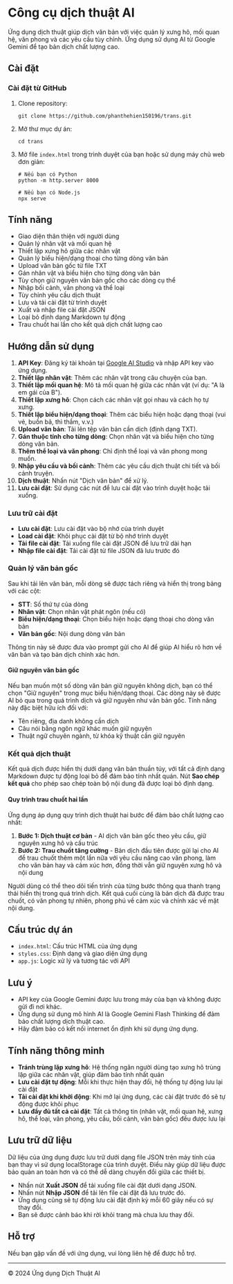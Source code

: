 # Công cụ dịch thuật AI

Ứng dụng dịch thuật giúp dịch văn bản với việc quản lý xưng hô, mối quan hệ, văn phong và các yêu cầu tùy chỉnh. Ứng dụng sử dụng AI từ Google Gemini để tạo bản dịch chất lượng cao.

## Cài đặt

### Cài đặt từ GitHub
1. Clone repository:
   ```
   git clone https://github.com/phanthehien150196/trans.git
   ```
2. Mở thư mục dự án:
   ```
   cd trans
   ```
3. Mở file `index.html` trong trình duyệt của bạn hoặc sử dụng máy chủ web đơn giản:
   ```
   # Nếu bạn có Python
   python -m http.server 8000
   
   # Nếu bạn có Node.js
   npx serve
   ```

## Tính năng

- Giao diện thân thiện với người dùng
- Quản lý nhân vật và mối quan hệ
- Thiết lập xưng hô giữa các nhân vật
- Quản lý biểu hiện/dạng thoại cho từng dòng văn bản
- Upload văn bản gốc từ file TXT
- Gán nhân vật và biểu hiện cho từng dòng văn bản
- Tùy chọn giữ nguyên văn bản gốc cho các dòng cụ thể
- Nhập bối cảnh, văn phong và thể loại
- Tùy chỉnh yêu cầu dịch thuật
- Lưu và tải cài đặt từ trình duyệt
- Xuất và nhập file cài đặt JSON
- Loại bỏ định dạng Markdown tự động
- Trau chuốt hai lần cho kết quả dịch chất lượng cao

## Hướng dẫn sử dụng

1. **API Key**: Đăng ký tài khoản tại [Google AI Studio](https://makersuite.google.com/app/apikey) và nhập API key vào ứng dụng.
2. **Thiết lập nhân vật**: Thêm các nhân vật trong câu chuyện của bạn.
3. **Thiết lập mối quan hệ**: Mô tả mối quan hệ giữa các nhân vật (ví dụ: "A là em gái của B").
4. **Thiết lập xưng hô**: Chọn cách các nhân vật gọi nhau và cách họ tự xưng.
5. **Thiết lập biểu hiện/dạng thoại**: Thêm các biểu hiện hoặc dạng thoại (vui vẻ, buồn bã, thì thầm, v.v.)
6. **Upload văn bản**: Tải lên tệp văn bản cần dịch (định dạng TXT).
7. **Gán thuộc tính cho từng dòng**: Chọn nhân vật và biểu hiện cho từng dòng văn bản.
8. **Thêm thể loại và văn phong**: Chỉ định thể loại và văn phong mong muốn.
9. **Nhập yêu cầu và bối cảnh**: Thêm các yêu cầu dịch thuật chi tiết và bối cảnh truyện.
10. **Dịch thuật**: Nhấn nút "Dịch văn bản" để xử lý.
11. **Lưu cài đặt**: Sử dụng các nút để lưu cài đặt vào trình duyệt hoặc tải xuống.

### Lưu trữ cài đặt

- **Lưu cài đặt**: Lưu cài đặt vào bộ nhớ của trình duyệt
- **Load cài đặt**: Khôi phục cài đặt từ bộ nhớ trình duyệt
- **Tải file cài đặt**: Tải xuống file cài đặt JSON để lưu trữ dài hạn
- **Nhập file cài đặt**: Tải cài đặt từ file JSON đã lưu trước đó

### Quản lý văn bản gốc

Sau khi tải lên văn bản, mỗi dòng sẽ được tách riêng và hiển thị trong bảng với các cột:
- **STT**: Số thứ tự của dòng
- **Nhân vật**: Chọn nhân vật phát ngôn (nếu có)
- **Biểu hiện/dạng thoại**: Chọn biểu hiện hoặc dạng thoại cho dòng văn bản
- **Văn bản gốc**: Nội dung dòng văn bản

Thông tin này sẽ được đưa vào prompt gửi cho AI để giúp AI hiểu rõ hơn về văn bản và tạo bản dịch chính xác hơn.

#### Giữ nguyên văn bản gốc

Nếu bạn muốn một số dòng văn bản giữ nguyên không dịch, bạn có thể chọn "Giữ nguyên" trong mục biểu hiện/dạng thoại. Các dòng này sẽ được AI bỏ qua trong quá trình dịch và giữ nguyên như văn bản gốc. Tính năng này đặc biệt hữu ích đối với:
- Tên riêng, địa danh không cần dịch
- Câu nói bằng ngôn ngữ khác muốn giữ nguyên
- Thuật ngữ chuyên ngành, từ khóa kỹ thuật cần giữ nguyên

### Kết quả dịch thuật

Kết quả dịch được hiển thị dưới dạng văn bản thuần túy, với tất cả định dạng Markdown được tự động loại bỏ để đảm bảo tính nhất quán. Nút **Sao chép kết quả** cho phép sao chép toàn bộ nội dung đã được loại bỏ định dạng.

#### Quy trình trau chuốt hai lần

Ứng dụng áp dụng quy trình dịch thuật hai bước để đảm bảo chất lượng cao nhất:

1. **Bước 1: Dịch thuật cơ bản** - AI dịch văn bản gốc theo yêu cầu, giữ nguyên xưng hô và cấu trúc
2. **Bước 2: Trau chuốt tăng cường** - Bản dịch đầu tiên được gửi lại cho AI để trau chuốt thêm một lần nữa với yêu cầu nâng cao văn phong, làm cho văn bản hay và cảm xúc hơn, đồng thời vẫn giữ nguyên xưng hô và nội dung

Người dùng có thể theo dõi tiến trình của từng bước thông qua thanh trạng thái hiển thị trong quá trình dịch. Kết quả cuối cùng là bản dịch đã được trau chuốt, có văn phong tự nhiên, phong phú về cảm xúc và chính xác về mặt nội dung.

## Cấu trúc dự án

- `index.html`: Cấu trúc HTML của ứng dụng
- `styles.css`: Định dạng và giao diện ứng dụng
- `app.js`: Logic xử lý và tương tác với API

## Lưu ý

- API key của Google Gemini được lưu trong máy của bạn và không được gửi đi nơi khác.
- Ứng dụng sử dụng mô hình AI là Google Gemini Flash Thinking để đảm bảo chất lượng dịch thuật cao.
- Hãy đảm bảo có kết nối internet ổn định khi sử dụng ứng dụng.

## Tính năng thông minh

- **Tránh trùng lặp xưng hô**: Hệ thống ngăn người dùng tạo xưng hô trùng lặp giữa các nhân vật, giúp đảm bảo tính nhất quán
- **Lưu cài đặt tự động**: Mỗi khi thực hiện thay đổi, hệ thống tự động lưu lại cài đặt
- **Tải cài đặt khi khởi động**: Khi mở lại ứng dụng, các cài đặt trước đó sẽ tự động được khôi phục
- **Lưu đầy đủ tất cả cài đặt**: Tất cả thông tin (nhân vật, mối quan hệ, xưng hô, thể loại, văn phong, yêu cầu, bối cảnh, văn bản gốc) đều được lưu lại

## Lưu trữ dữ liệu

Dữ liệu của ứng dụng được lưu trữ dưới dạng file JSON trên máy tính của bạn thay vì sử dụng localStorage của trình duyệt. Điều này giúp dữ liệu được bảo quản an toàn hơn và có thể dễ dàng chuyển đổi giữa các thiết bị.

- Nhấn nút **Xuất JSON** để tải xuống file cài đặt dưới dạng JSON.
- Nhấn nút **Nhập JSON** để tải lên file cài đặt đã lưu trước đó.
- Ứng dụng cũng sẽ tự động lưu cài đặt định kỳ mỗi 60 giây nếu có sự thay đổi.
- Bạn sẽ được cảnh báo khi rời khỏi trang mà chưa lưu thay đổi.

## Hỗ trợ

Nếu bạn gặp vấn đề với ứng dụng, vui lòng liên hệ để được hỗ trợ.

---

© 2024 Ứng dụng Dịch Thuật AI 